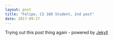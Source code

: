 ```yaml
---
layout: post
title: "Felipe, CS 160 Student, 2nd post"
date: 2017-09-27
---
```

Trying out this post thing again - powered by [Jekyll](http://jekyllrb.com)
